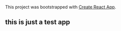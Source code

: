 This project was bootstrapped with [Create React App](https://github.com/facebookincubator/create-react-app).

## this is just a test app ##
